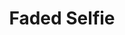 ---
title: "Faded Selfie"
layout: picture
picture: "/assets/camera-roll/2018/2018-02-19-faded-selfie/20180220_042557907_iOS.jpg"
thumbnail: "/assets/camera-roll/2018/2018-02-19-faded-selfie/20180220_042557907_iOS-thumbnail.jpg"
tags:
  - Selfie
---